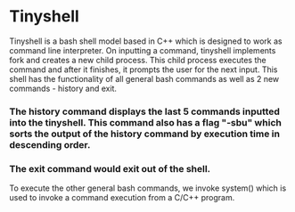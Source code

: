 # Tinyshell

Tinyshell is a bash shell model based in C++ which is designed to work as command line interpreter. On inputting a command, tinyshell implements fork and creates a new child process. This child process executes the command and after it finishes, it prompts the user for the next input. This shell has the functionality of all general bash commands as well as 2 new commands - history and exit. 

### The history command displays the last 5 commands inputted into the tinyshell. This command also has a flag "-sbu" which sorts the output of the history command by execution time in descending order. 
### The exit command would exit out of the shell.


To execute the other general bash commands, we invoke system() which is used to invoke a command execution from a C/C++ program.

